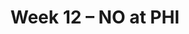---
layout: game
title: Week 12 – NO at PHI
season: 2003
game_id: 2003_12_NO_PHI
away_team: NO
home_team: PHI
---